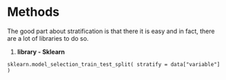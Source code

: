# Methods

The good part about stratification is that there it is easy and in fact, there are a lot of libraries to do so. 

1. **library - Sklearn**

```text
sklearn.model_selection_train_test_split( stratify = data["variable"] )
```

